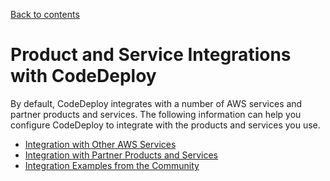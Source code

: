 [Back to contents](index.md)

# Product and Service Integrations with CodeDeploy<a name="integrations"></a>

By default, CodeDeploy integrates with a number of AWS services and partner products and services\. The following information can help you configure CodeDeploy to integrate with the products and services you use\. 
+ [Integration with Other AWS Services](integrations-aws.md)
+  [Integration with Partner Products and Services](integrations-partners.md)
+ [Integration Examples from the Community](integrations-community.md)